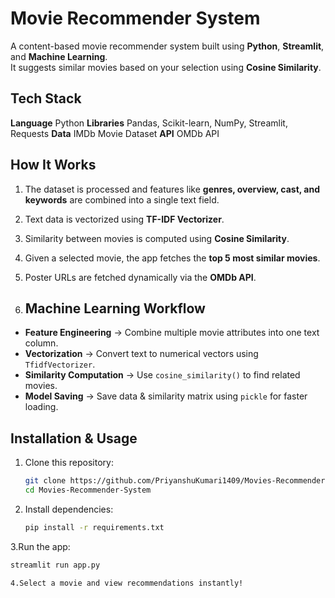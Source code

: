 # Movie Recommender System

A content-based movie recommender system built using **Python**, **Streamlit**, and **Machine Learning**.  
It suggests similar movies based on your selection using **Cosine Similarity**.


## Tech Stack

**Language**   Python
**Libraries**  Pandas, Scikit-learn, NumPy, Streamlit, Requests
 **Data**      IMDb Movie Dataset
**API**        OMDb API

## How It Works
1. The dataset is processed and features like **genres, overview, cast, and keywords** are combined into a single text field.  
2. Text data is vectorized using **TF-IDF Vectorizer**.  
3. Similarity between movies is computed using **Cosine Similarity**.  
4. Given a selected movie, the app fetches the **top 5 most similar movies**.  
5. Poster URLs are fetched dynamically via the **OMDb API**.

6. ##  Machine Learning Workflow

- **Feature Engineering** → Combine multiple movie attributes into one text column.  
- **Vectorization** → Convert text to numerical vectors using `TfidfVectorizer`.  
- **Similarity Computation** → Use `cosine_similarity()` to find related movies.  
- **Model Saving** → Save data & similarity matrix using `pickle` for faster loading.

##  Installation & Usage

1. Clone this repository:
   ```bash
   git clone https://github.com/PriyanshuKumari1409/Movies-Recommender-System.git
   cd Movies-Recommender-System

2. Install dependencies:
   ```bash
   pip install -r requirements.txt

3.Run the app:
  ```bash
streamlit run app.py

4.Select a movie and view recommendations instantly!
